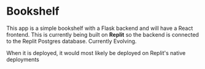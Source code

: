 # Bookshelf

This app is a simple bookshelf with a Flask backend and will have a React frontend. This is currently being built on **Replit** so the backend is connected to the Replit Postgres database. Currently Evolving. 

When it is deployed, it would most likely be deployed on Replit's native deployments